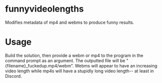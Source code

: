 # funnyvideolengths
Modifies metadata of mp4 and webms to produce funny results. 

# Usage
Build the solution, then provide a webm or mp4 to the program in the command prompt as an argument. 
The outputted file will be "{filename}\_fuckedup.mp4/webm". Webms will appear to have an increasing video length while mp4s will have a stupidly long video length-- at least in Discord. 
